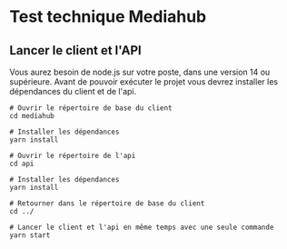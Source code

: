 # Test technique Mediahub

## Lancer le client et l'API

Vous aurez besoin de node.js sur votre poste, dans une version 14 ou supérieure.
Avant de pouvoir exécuter le projet vous devrez installer les dépendances du client et de l'api.

```shell
# Ouvrir le répertoire de base du client
cd mediahub

# Installer les dépendances
yarn install

# Ouvrir le répertoire de l'api
cd api

# Installer les dépendances
yarn install

# Retourner dans le répertoire de base du client
cd ../

# Lancer le client et l'api en même temps avec une seule commande
yarn start
```



